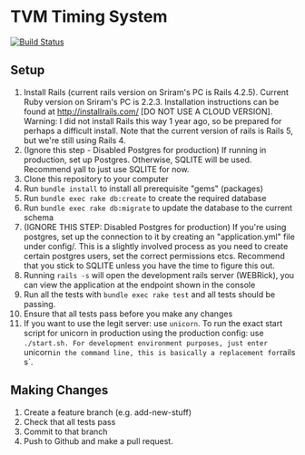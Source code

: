 # TVM Timing System


[![Build Status](https://travis-ci.com/frizensami/tvm.svg?token=bp4tiJsctMHoyjJscr9k&branch=master)](https://travis-ci.com/frizensami/tvm)


## Setup

1. Install Rails (current rails version on Sriram's PC is Rails 4.2.5). Current Ruby version on Sriram's PC is 2.2.3. Installation instructions can be found at http://installrails.com/ [DO NOT USE A CLOUD VERSION]. Warning: I did not install Rails this way 1 year ago, so be prepared for perhaps a difficult install. Note that the current version of rails is Rails 5, but we're still using Rails 4.
2. (Ignore this step - Disabled Postgres for production) If running in production, set up Postgres. Otherwise, SQLITE will be used. Recommend yall to just use SQLITE for now.
3. Clone this repository to your computer
4. Run `bundle install` to install all prerequisite "gems" (packages)
5. Run `bundle exec rake db:create` to create the required database
6. Run `bundle exec rake db:migrate` to update the database to the current schema
7. (IGNORE THIS STEP: Disabled Postgres for production) If you're using postgres, set up the connection to it by creating an "application.yml" file under config/. This is a slightly involved process as you need to create certain postgres users, set the correct permissions etcs. Recommend that you stick to SQLITE unless you have the time to figure this out.
8. Running `rails -s` will open the development rails server (WEBRick), you can view the application at the endpoint shown in the console
9. Run all the tests with `bundle exec rake test` and all tests should be passing.
10. Ensure that all tests pass before you make any changes
11. If you want to use the legit server: use `unicorn`. To run the exact start script for unicorn in production using the production config: use `./start.sh. For development environment purposes, just enter `unicorn` in the command line, this is basically a replacement for `rails s`.

## Making Changes
1. Create a feature branch (e.g. add-new-stuff)
2. Check that all tests pass
3. Commit to that branch
4. Push to Github and make a pull request.


